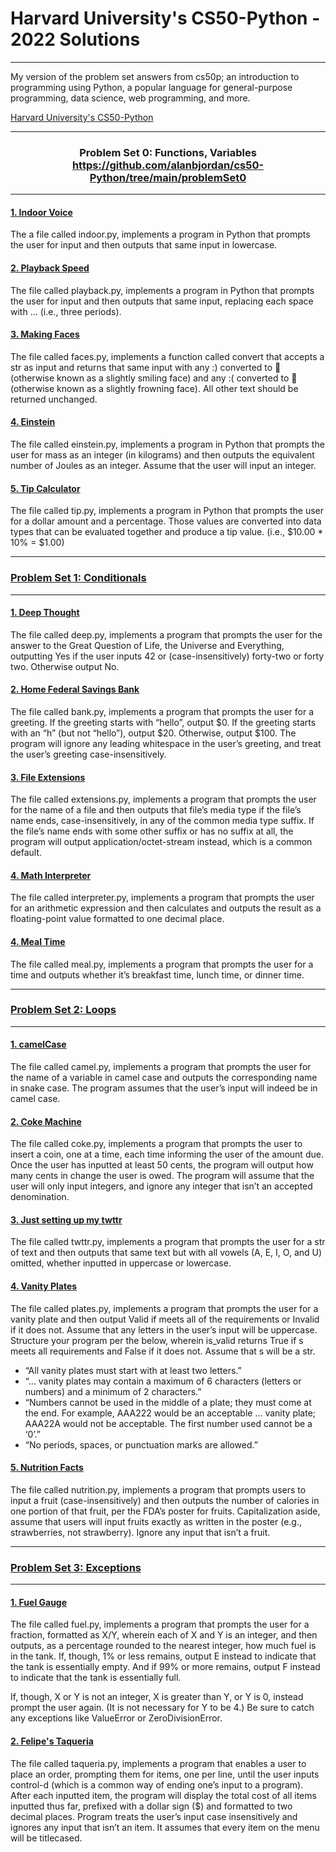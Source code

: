 # Harvard University's CS50-Python - 2022 Solutions

___

My version of the problem set answers from cs50p; an introduction to programming using Python, a popular language for general-purpose programming, data science, web programming, and more.

[Harvard University's CS50-Python](https://www.edx.org/course/cs50s-introduction-to-programming-with-python)

___
### <p style="text-align: center;">  Problem Set 0: Functions, Variables https://github.com/alanbjordan/cs50-Python/tree/main/problemSet0 <p>
___
#### [1. Indoor Voice](https://github.com/alanbjordan/cs50-Python/blob/main/problemSet0/indoor.py)

The a file called indoor.py, implements a program in Python that prompts the user for input and then outputs that same input in lowercase. 

#### [2. Playback Speed](https://github.com/alanbjordan/cs50-Python/blob/main/problemSet0/playback.py)

The file called playback.py, implements a program in Python that prompts the user for input and then outputs that same input, replacing each space with ... (i.e., three periods).

#### [3. Making Faces](https://github.com/alanbjordan/cs50-Python/blob/main/problemSet0/faces.py)

The file called faces.py, implements a function called convert that accepts a str as input and returns that same input with any :) converted to 🙂 (otherwise known as a slightly smiling face) and any :( converted to 🙁 (otherwise known as a slightly frowning face). All other text should be returned unchanged.

#### [4. Einstein](https://github.com/alanbjordan/cs50-Python/blob/main/problemSet0/einstein.py)

The file called einstein.py, implements a program in Python that prompts the user for mass as an integer (in kilograms) and then outputs the equivalent number of Joules as an integer. Assume that the user will input an integer.

#### [5. Tip Calculator](https://github.com/alanbjordan/cs50-Python/blob/main/problemSet0/tip.py)

The file called tip.py, implements a program in Python that prompts the user for a dollar amount and a percentage. Those values are converted into data types that can be evaluated together and produce a tip value. (i.e., $10.00 * 10% = $1.00)
___

### [Problem Set 1: Conditionals](https://github.com/alanbjordan/cs50-Python/tree/main/problemSet1)

___
#### [1. Deep Thought](https://github.com/alanbjordan/cs50-Python/blob/main/problemSet1/deep.py)

The file called deep.py, implements a program that prompts the user for the answer to the Great Question of Life, the Universe and Everything, outputting Yes if the user inputs 42 or (case-insensitively) forty-two or forty two. Otherwise output No.

#### [2. Home Federal Savings Bank](https://github.com/alanbjordan/cs50-Python/blob/main/problemSet1/bank.py)

The file called bank.py, implements a program that prompts the user for a greeting. If the greeting starts with “hello”, output $0. If the greeting starts with an “h” (but not “hello”), output $20. Otherwise, output $100. The program will ignore any leading whitespace in the user’s greeting, and treat the user’s greeting case-insensitively.

#### [3. File Extensions](https://github.com/alanbjordan/cs50-Python/blob/main/problemSet1/extensions.py)

The file called extensions.py, implements a program that prompts the user for the name of a file and then outputs that file’s media type if the file’s name ends, case-insensitively, in any of the common media type suffix. If the file’s name ends with some other suffix or has no suffix at all, the program will output application/octet-stream instead, which is a common default.

#### [4. Math Interpreter](https://github.com/alanbjordan/cs50-Python/blob/main/problemSet1/interpreter.py)

The file called interpreter.py, implements a program that prompts the user for an arithmetic expression and then calculates and outputs the result as a floating-point value formatted to one decimal place. 

#### [4. Meal Time](https://github.com/alanbjordan/cs50-Python/blob/main/problemSet1/meal.py)

The file called meal.py, implements a program that prompts the user for a time and outputs whether it’s breakfast time, lunch time, or dinner time.

___

### [Problem Set 2: Loops](https://github.com/alanbjordan/cs50-Python/tree/main/problemSet2)

___
#### [1. camelCase](https://github.com/alanbjordan/cs50-Python/blob/main/problemSet2/camel.py)

The file called camel.py, implements a program that prompts the user for the name of a variable in camel case and outputs the corresponding name in snake case. The program assumes that the user’s input will indeed be in camel case.

#### [2. Coke Machine](https://github.com/alanbjordan/cs50-Python/blob/main/problemSet2/coke.py)

The file called coke.py, implements a program that prompts the user to insert a coin, one at a time, each time informing the user of the amount due. Once the user has inputted at least 50 cents, the program will output how many cents in change the user is owed. The program will assume that the user will only input integers, and ignore any integer that isn’t an accepted denomination.

#### [3. Just setting up my twttr](https://github.com/alanbjordan/cs50-Python/blob/main/problemSet2/twttr.py)

The file called twttr.py, implements a program that prompts the user for a str of text and then outputs that same text but with all vowels (A, E, I, O, and U) omitted, whether inputted in uppercase or lowercase.

#### [4. Vanity Plates](https://github.com/alanbjordan/cs50-Python/blob/main/problemSet2/plates.py)

The file called plates.py, implements a program that prompts the user for a vanity plate and then output Valid if meets all of the requirements or Invalid if it does not. Assume that any letters in the user’s input will be uppercase. Structure your program per the below, wherein is_valid returns True if s meets all requirements and False if it does not. Assume that s will be a str. 
- “All vanity plates must start with at least two letters.”
- “… vanity plates may contain a maximum of 6 characters (letters or numbers) and a minimum of 2 characters.”
- “Numbers cannot be used in the middle of a plate; they must come at the end. For example, AAA222 would be an acceptable … vanity plate; AAA22A would not be acceptable. The first number used cannot be a ‘0’.”
- “No periods, spaces, or punctuation marks are allowed.”

#### [5. Nutrition Facts](https://github.com/alanbjordan/cs50-Python/blob/main/problemSet2/nutrition.py)

The file called nutrition.py, implements a program that prompts users to input a fruit (case-insensitively) and then outputs the number of calories in one portion of that fruit, per the FDA’s poster for fruits. Capitalization aside, assume that users will input fruits exactly as written in the poster (e.g., strawberries, not strawberry). Ignore any input that isn’t a fruit.

___

### [Problem Set 3: Exceptions](https://github.com/alanbjordan/cs50-Python/tree/main/problemSet3)

___

#### [1. Fuel Gauge](https://github.com/alanbjordan/cs50-Python/blob/main/problemSet3/fuel.py)

The file called fuel.py, implements a program that prompts the user for a fraction, formatted as X/Y, wherein each of X and Y is an integer, and then outputs, as a percentage rounded to the nearest integer, how much fuel is in the tank. If, though, 1% or less remains, output E instead to indicate that the tank is essentially empty. And if 99% or more remains, output F instead to indicate that the tank is essentially full.

If, though, X or Y is not an integer, X is greater than Y, or Y is 0, instead prompt the user again. (It is not necessary for Y to be 4.) Be sure to catch any exceptions like ValueError or ZeroDivisionError.

#### [2. Felipe's Taqueria](https://github.com/alanbjordan/cs50-Python/blob/main/problemSet3/taqueria.py)

The file called taqueria.py, implements a program that enables a user to place an order, prompting them for items, one per line, until the user inputs control-d (which is a common way of ending one’s input to a program). After each inputted item, the program will display the total cost of all items inputted thus far, prefixed with a dollar sign ($) and formatted to two decimal places. Program treats the user’s input case insensitively and ignores any input that isn’t an item. It assumes that every item on the menu will be titlecased.
